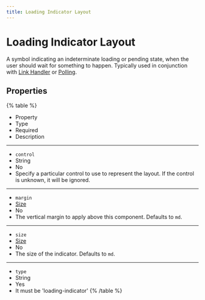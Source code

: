 ```yaml
---
title: Loading Indicator Layout
---
```


# Loading Indicator Layout



A symbol indicating an indeterminate loading or pending state, when the user should wait for something to happen.
Typically used in conjunction with [Link Handler](../feature/link-handler#Link-Handler) or [Polling](../feature/polling#Polling).

## Properties

{% table %}
* Property
* Type
* Required
* Description
---
* `control`
* String
* No
*
  Specify a particular control to use to represent the layout. If the control is unknown, it will be ignored.
---
* `margin`
* [Size](../misc/size#Size)
* No
*
  The vertical margin to apply above this component. Defaults to `md`.
---
* `size`
* [Size](../misc/size#Size)
* No
*
  The size of the indicator. Defaults to `md`.
---
* `type`
* String
* Yes
*
  It must be 'loading-indicator'
{% /table %}
